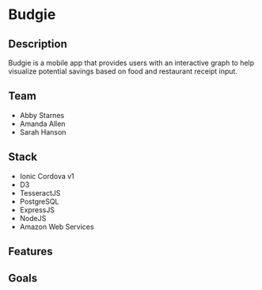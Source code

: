 # Budgie

## Description

Budgie is a mobile app that provides users with an interactive graph to help visualize potential savings based on food and restaurant receipt input.

## Team

* Abby Starnes
* Amanda Allen
* Sarah Hanson

## Stack

* Ionic Cordova v1
* D3
* TesseractJS
* PostgreSQL
* ExpressJS
* NodeJS
* Amazon Web Services

## Features

## Goals

